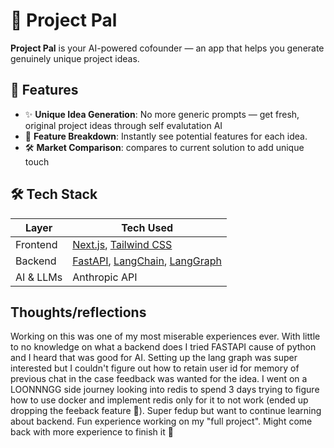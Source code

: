 # 🚀 Project Pal

**Project Pal** is your AI-powered cofounder — an app that helps you generate genuinely unique project ideas. 

## 🧠 Features

- ✨ **Unique Idea Generation**: No more generic prompts — get fresh, original project ideas through self evalutation AI
- 🧩 **Feature Breakdown**: Instantly see potential features for each idea.
- 🛠️ **Market Comparison**: compares to current solution to add unique touch


## 🛠 Tech Stack

| Layer        | Tech Used                                                   |
|--------------|-------------------------------------------------------------|
| Frontend     | [Next.js](https://nextjs.org/), [Tailwind CSS](https://tailwindcss.com/) |
| Backend      | [FastAPI](https://fastapi.tiangolo.com/), [LangChain](https://www.langchain.com/), [LangGraph](https://www.langgraph.dev/) |
| AI & LLMs    | Anthropic API                                                 |

## Thoughts/reflections
Working on this was one of my most miserable experiences ever. With little to no knowledge on what a backend does I tried FASTAPI cause of python and I heard that was good for AI. Setting up the lang graph was super interested but I couldn't figure out how to retain user id for memory of previous chat in the case feedback was wanted for the idea. I went on a LOONNNGG side journey looking into redis to spend 3 days trying to figure how to use docker and implement redis only for it to not work (ended up dropping the feeback feature 🫠). Super fedup but want to continue learning about backend. Fun experience working on my "full project". 
Might come back with more experience to finish it 🫡
